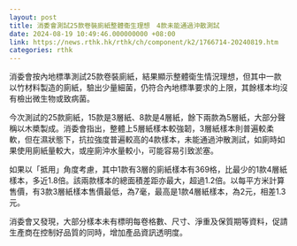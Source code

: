 ```yaml
---
layout: post
title: 消委會測試25款卷裝廁紙整體衞生理想　4款未能通過沖散測試
date: 2024-08-19 10:49:46.000000000 +08:00
link: https://news.rthk.hk/rthk/ch/component/k2/1766714-20240819.htm
categories: rthk
---
```


消委會按內地標準測試25款卷裝廁紙，結果顯示整體衛生情況理想，但其中一款以竹材料製造的廁紙，驗出少量細菌，仍符合內地標準要求的上限，其餘樣本均沒有檢出微生物或致病菌。

今次測試的25款廁紙，15款是3層紙、8款是4層紙，餘下兩款為5層紙，大部分聲稱以木槳製成。消委會指出，整體上5層紙樣本較強韌，3層紙樣本則普遍較柔軟，但在濕狀態下，抗拉強度普遍較高的4款樣本，未能通過沖散測試，如廁時如果使用廁紙量較大，或座廁沖水量較小，可能容易引致淤塞。

如果以「抵用」角度考慮，其中1款有3層的廁紙樣本有369格，比最少的1款4層紙樣本，多近1.8倍。該兩款樣本的總面積差距亦最大，超過1.2倍。以每平方米計算售價，有3款3層紙樣本售價最低，為7毫，最高是1款4層紙樣本，為2元，相差1.3元。

消委會又發現，大部分樣本未有標明每卷格數、尺寸、淨重及保質期等資料，促請生產商在控制好品質的同時，增加產品資訊透明度。
